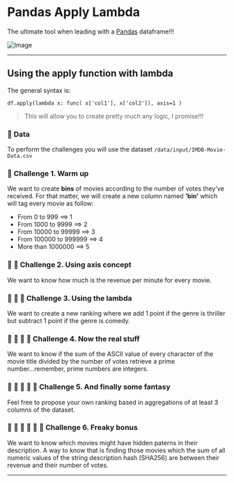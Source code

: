 # Pandas Apply Lambda

The ultimate tool when leading with a [Pandas](https://pandas.pydata.org/pandas-docs/stable/user_guide/index.html) dataframe!!!

![Image](http://www.potacho.com/files/ironhack/pandas.JPG)

---

## **Using the apply function with lambda**
The general syntax is: 

```
df.apply(lambda x: func( x['col1'], x['col2']), axis=1 )
```

> This will allow you to create pretty much any logic, I promise!!! 

### :file_folder: **Data**
To perform the challenges you will use the dataset `/data/input/IMDB-Movie-Data.csv`

### :panda_face: **Challenge 1. Warm up**
We want to create **bins** of movies according to the number of votes they've received. For that matter, we will create a new column named **'bin'** which will tag every movie as follow:
- From 0 to 999 ==> 1
- From 1000 to 9999 ==> 2
- From 10000 to 99999 ==> 3
- From 100000 to 999999 ==> 4
- More than 1000000 ==> 5 

### :panda_face: :panda_face: **Challenge 2. Using axis concept**
We want to know how much is the revenue per minute for every movie.

### :panda_face: :panda_face: :panda_face: **Challenge 3. Using the lambda**
We want to create a new ranking where we add 1 point if the genre is thriller but subtract 1 point if the genre is comedy.

### :panda_face: :panda_face: :panda_face: :panda_face: **Challenge 4. Now the real stuff**
We want to know if the sum of the ASCII value of every character of the movie title divided by the number of votes retrieve a prime number...remember, prime numbers are integers.

### :panda_face: :panda_face: :panda_face: :panda_face: :panda_face: **Challenge 5. And finally some fantasy**
Feel free to propose your own ranking based in aggregations of at least 3 columns of the dataset.

### :panda_face: :panda_face: :panda_face: :panda_face: :panda_face: :panda_face: **Challenge 6. Freaky bonus**
We want to know which movies might have hidden paterns in their description. A way to know that is finding those movies which the sum of all numeric values of the string description hash (SHA256) are between their revenue and their number of votes.   


---


